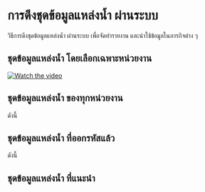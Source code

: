#  การดึงชุดข้อมูลแหล่งน้ำ ผ่านระบบ 
 วิธีการดึงชุดข้อมูลแหล่งน้ำ ผ่านระบบ เพื่อจัดทำรายงาน และนำใช้ข้อมูลในภารกิจต่าง ๆ
 
## ชุดข้อมูลแหล่งน้ำ โดยเลือกเฉพาะหน่วยงาน
[![Watch the video](https://img.youtube.com/vi/nTQUwghvy5Q/default.jpg)](https://youtu.be/nTQUwghvy5Q)

## ชุดข้อมูลแหล่งน้ำ ของทุกหน่วยงาน
 ดังนี้
 
## ชุดข้อมูลแหล่งน้ำ ที่**ออกรหัส**แล้ว
 ดังนี้

## ชุดข้อมูลแหล่งน้ำ ที่แนะนำ
